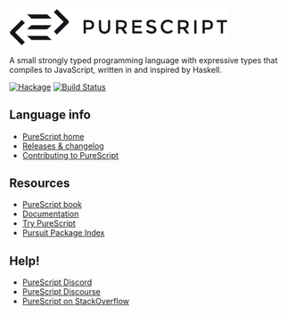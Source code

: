 <img src="logo.png" alt="PureScript" width="392">

A small strongly typed programming language with expressive types that compiles to JavaScript, written in and inspired by Haskell.

[![Hackage](https://img.shields.io/hackage/v/purescript.svg)](http://hackage.haskell.org/package/purescript) [![Build Status](https://github.com/purescript/purescript/actions/workflows/ci.yml/badge.svg?branch=master)](https://github.com/purescript/purescript/actions/workflows/ci.yml)

## Language info

- [PureScript home](http://purescript.org)
- [Releases & changelog](https://github.com/purescript/purescript/releases)
- [Contributing to PureScript](https://github.com/purescript/purescript/blob/master/CONTRIBUTING.md)

## Resources

- [PureScript book](https://book.purescript.org/)
- [Documentation](https://github.com/purescript/documentation)
- [Try PureScript](http://try.purescript.org)
- [Pursuit Package Index](http://pursuit.purescript.org/)

## Help!

- [PureScript Discord](https://discord.gg/sMqwYUbvz6)
- [PureScript Discourse](https://discourse.purescript.org/)
- [PureScript on StackOverflow](http://stackoverflow.com/questions/tagged/purescript)
